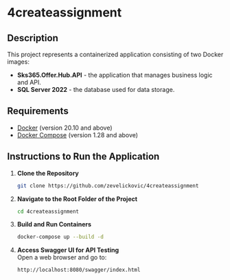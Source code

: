 # **4createassignment**

## **Description**
This project represents a containerized application consisting of two Docker images:

- **Sks365.Offer.Hub.API** - the application that manages business logic and API.
- **SQL Server 2022** - the database used for data storage.

## **Requirements**
- [Docker](https://www.docker.com/get-started) (version 20.10 and above)
- [Docker Compose](https://docs.docker.com/compose/) (version 1.28 and above)

## **Instructions to Run the Application**

1. **Clone the Repository**
   ```bash
   git clone https://github.com/zevelickovic/4createassignment
   ```
2. **Navigate to the Root Folder of the Project**
   ```bash
   cd 4createassignment
3. **Build and Run Containers**
   ```bash
   docker-compose up --build -d
   ```  
4. **Access Swagger UI for API Testing**  
   Open a web browser and go to:
   ```bash
   http://localhost:8080/swagger/index.html
   ```
